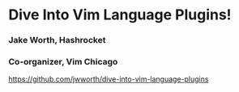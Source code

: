 # Dive Into Vim Language Plugins!

### Jake Worth, Hashrocket
### Co-organizer, Vim Chicago

https://github.com/jwworth/dive-into-vim-language-plugins


